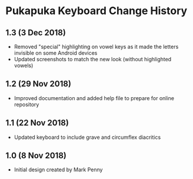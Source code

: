 Pukapuka Keyboard Change History
================================

1.3 (3 Dec 2018)
-----------------
* Removed "special" highlighting on vowel keys as it made the letters invisible on some Android devices
* Updated screenshots to match the new look (without highlighted vowels)

1.2 (29 Nov 2018)
-----------------
* Improved documentation and added help file to prepare for online repository

1.1 (22 Nov 2018)
-----------------
* Updated keyboard to include grave and circumflex diacritics

1.0 (8 Nov 2018)
----------------
* Initial design created by Mark Penny

